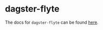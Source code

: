 # dagster-flyte

The docs for `dagster-flyte` can be found
[here](https://docs.dagster.io/docs/apidocs/libraries/dagster_flyte).
